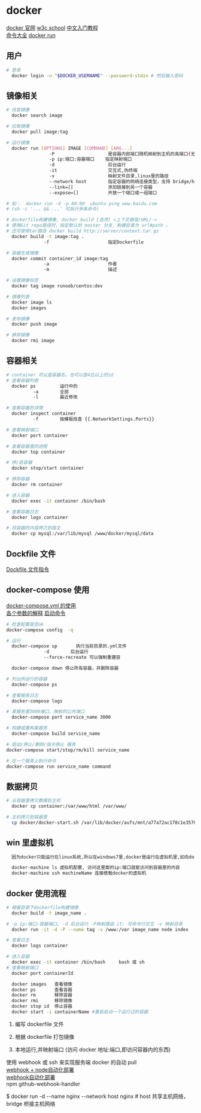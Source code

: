 # docker

[docker 官网](https://www.docker.com)
[w3c school](https://www.w3cschool.cn/reqsgr/1jlu2ozt.html)
[中文入门教程](http://www.docker.org.cn/book/docker/what-is-docker-16.html)  
[命令大全](https://www.runoob.com/docker/docker-command-manual.html)
[docker run](https://www.cnblogs.com/yfalcon/p/9044246.html)

## 用户

```bash
# 登录
  docker login -u "$DOCKER_USERNAME" --password-stdin # 然后输入密码

```

## 镜像相关

```bash
# 找查镜像
  docker search image

# 拉取镜像
  docker pull image:tag

# 运行镜像
  docker run [OPTIONS] IMAGE [COMMAND] [ARG...]
                -P                    是容器内部端口随机映射到主机的高端口(无参数))
                -p ip:端口:容器端口    指定映射端口
                -d                    后台运行
                -it                   交互式,伪终端
                -v                    映射文件目录,linux里的路径
                --network host        指定容器的网络连接类型，支持 bridge/host/none/container:            四种类型
                --link=[]             添加链接到另一个容器
                --expose=[]           开放一个端口或一组端口

# 如：  docker run -d -p 80:80  ubuntu ping www.baidu.com
# (sh -c '... && ...' 可执行多条命令)

# dockerfile构建镜像, docker build [选项] <上下文路径/URL/->
# 使用Git repo路径时，指定默认的 master 分支，构建目录为 url#path 。
# 还可使用tar路径 docker build http://server/context.tar.gz
  docker build -t image:tag .
              -f                      指定Dockerfile

# 容器生成镜像
  docker commit container_id image:tag
              -a                      作者
              -m                      描述

# 设置镜像标签
  docker tag image runoob/centos:dev

# 镜像列表
  docker image ls
  docker images

# 发布镜像
  docker push image

# 移除镜像
  docker rmi image
```

## 容器相关

```bash
# container 可以是容器名，也可以是4位以上的id
# 查看容器列表
  docker ps         运行中的
          -a        全部
          -l        最近修改

# 查看容器的详情
  docker inspect container
          -f        按模板找查 {{.NetworkSettings.Ports}}

# 查看映射端口
  docker port container

# 查看容器里的进程
  docker top container

# 停/启容器
  docker stop/start container

# 移除容器
  docker rm container

# 进入容器
  docker exec -it container /bin/bash

# 查看容器日志
  docker logs container

# 将容器的内容拷贝到宿主
  docker cp mysql:/var/lib/mysql /www/docker/mysql/data
```

## Dockfile 文件

[Dockfile 文件指令](https://www.cnblogs.com/lighten/p/6900556.html)

## docker-compose 使用

[docker-compose.yml 的使用](https://www.jianshu.com/p/658911a8cff3)  
[各个参数的解释](https:#blog.csdn.net/qq_36148847/article/details/79427878)
[启动命令](https://www.cnblogs.com/moxiaoan/p/9299404.html)

```bash
# 检查配置是否ok
docker-compose config  -q

# 运行
  docker-compose up       执行当前目录的.yml文件
              -d        后台运行
              --force-recreate 可以强制重建容

  docker-compose down 停止所有容器，并删除容器

# 列出所运行的容器
  docker-compose ps

# 查看服务日志
  docker-compose logs

# 某服务里3000端口，映射的公共端口
  docker-compose port service_name 3000

# 构建或重构某服务
  docker-compose build service_name

# 启动/停止/删除/指令停止 服务
docker-compose start/stop/rm/kill service_name

# 在一个服务上执行命令
docker-compose run service_name command

```

## 数据拷贝

```bash
# 从容器里拷贝数据到主机
  docker cp container:/var/www/html /var/www/

# 主机拷贝到容器里
  cp docker/docker-start.sh /var/lib/docker/aufs/mnt/a77a72ac178c1e35708d2af446197c10239b0b1bd8932104578e334b83eb93a2/root/

```

## win 里虚拟机

```bash
  因为docker只能运行在linux系统,所以在windows7里,docker是运行在虚拟机里,如向docker容器里映射文件,应当先把文件映射到虚拟机,然后在把虚拟系统的目录映射到docker容器里面， e:盘对应 /e/

  docker-machine ls 虚拟机配置, 访问这里面的ip:端口就能访问到容器里的内容
  docker-machine ssh machineName 连接搭载docker的虚拟机

```

## docker 使用流程

```bash
# 根据目录下dockerfile构建镜像
  docker build -t image_name .

# -p ip:端口:容器端口, -d 后台运行 -P映射路由 it: 可命令行交互 -v 映射目录
  docker run -it -d -P --name tag -v /www:/var image_name node index

# 查看日志
  docker logs container

# 进入容器
  docker exec -it container /bin/bash     bash 或 sh
# 查看映射端口
  docker port containerId

  docker images   查看镜像
  docker ps       查看容器
  docker rm       移除容器
  docker rmi      移除镜像
  docker stop id  停止容器
  docker start -i containerName #重启启动一个运行过的容器
```

1. 编写 dockerfile 文件

2. 根据 dockerfile 打包镜像

3. 本地运行,并映射端口 (访问 docker 地址:端口,即访问容器内的东西)

使用 webhook 或 ssh 来实现服务端 docker 的自动 pull  
[webhook + node自动化部署](https://www.jianshu.com/p/e4cacd775e5b)  
[webhook自动化部署](https://blog.csdn.net/auv1107/article/details/51999592)  
npm github-webhook-handler

\$ docker run -d --name nginx --network host nginx # host 共享主机网络，bridge 桥接主机网络
